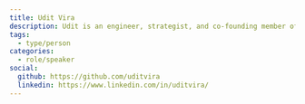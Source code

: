 ```yaml
---
title: Udit Vira
description: Udit is an engineer, strategist, and co-founding member of Hypha Worker Co-operative, where his focus is on the design and governance of various p2p and blockchain projects.
tags:
  - type/person
categories:
  - role/speaker
social:
  github: https://github.com/uditvira
  linkedin: https://www.linkedin.com/in/uditvira/
---
```

